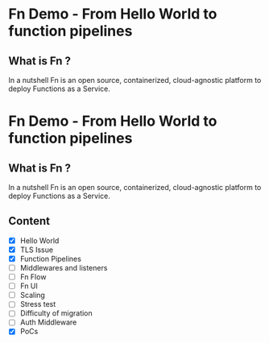 # Fn Demo - From Hello World to function pipelines

## What is Fn ?

In a nutshell Fn is an open source, containerized, cloud-agnostic platform to deploy Functions as a Service. 
# Fn Demo - From Hello World to function pipelines

## What is Fn ?

In a nutshell Fn is an open source, containerized, cloud-agnostic platform to deploy Functions as a Service. 

## Content

- [x] Hello World
- [x] TLS Issue
- [x] Function Pipelines
- [ ] Middlewares and listeners
- [ ] Fn Flow
- [ ] Fn UI
- [ ] Scaling
- [ ] Stress test
- [ ] Difficulty of migration
- [ ] Auth Middleware
- [x] PoCs
